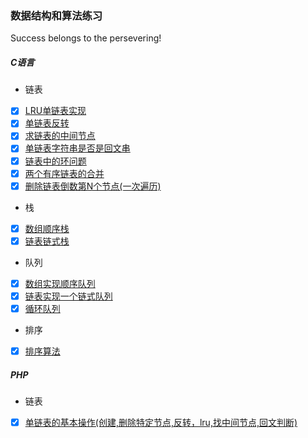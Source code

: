 ### 数据结构和算法练习      
Success belongs to the persevering! 

##### C语言
* 链表
- [x] [LRU单链表实现](https://github.com/hkui/algo_practice/blob/master/md/c/linklist/%E5%8D%95%E9%93%BE%E8%A1%A8LRU.md)
- [x] [单链表反转](https://github.com/hkui/algo_practice/blob/master/c/04_linklist/reverse_single_list.c)
- [x] [求链表的中间节点](https://github.com/hkui/algo_practice/blob/master/c/04_linklist/findMiddle.c)
- [x] [单链表字符串是否是回文串](https://github.com/hkui/algo_practice/tree/master/c/04_linklist/palindrome_str)
- [x] [链表中的环问题](https://github.com/hkui/algo_practice/blob/master/md/c/linklist/%E9%93%BE%E8%A1%A8%E4%B8%AD%E7%9A%84%E7%8E%AF.md)
- [x] [两个有序链表的合并](https://github.com/hkui/algo_practice/blob/master/c/04_linklist/merge_order_list.c)
- [x] [删除链表倒数第N个节点(一次遍历)](https://github.com/hkui/algo_practice/blob/master/md/c/linklist/%E5%88%A0%E9%99%A4%E9%93%BE%E8%A1%A8%E5%80%92%E6%95%B0%E7%AC%ACn%E4%B8%AA%E8%8A%82%E7%82%B9.md)
* 栈
- [x] [数组顺序栈](https://github.com/hkui/algo_practice/blob/master/c/stack/arrayStack.c)
- [x] [链表链式栈](https://github.com/hkui/algo_practice/blob/master/c/stack/linkListStack.c)

* 队列
- [x] [数组实现顺序队列](https://github.com/hkui/algo_practice/blob/master/c/queue/arrayQueue.c)
- [x] [链表实现一个链式队列](https://github.com/hkui/algo_practice/blob/master/c/queue/linkListQueue.c)
- [x] [循环队列](https://github.com/hkui/algo_practice/blob/master/c/queue/circleQueue.c)
* 排序
 - [x] [排序算法](https://github.com/hkui/algo_practice/tree/master/md/c/sort)


##### PHP
* 链表
- [x] [单链表的基本操作(创建,删除特定节点,反转，lru,找中间节点,回文判断)](https://github.com/hkui/algo_practice/tree/master/php/04_linklist)




